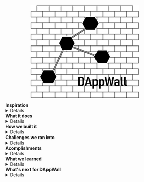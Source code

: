 

<p align="center">
<img align="center" src="DAppWall.png" width="345" height="294">
</p>

<summary>
  <b> Inspiration </b>
</summary>
<details>
  <p>To create a safe net in the DAppNode</p>
</details>

<summary>
  <b> What it does </b>
</summary>
<details>
  <p>
  The basic functionality of DAppWall is to create access lists that will be available in swarm. Other nodes from DAppNode (or even other projects) will be able to use those lists in order to allow or drop connections.

  DAppWall will follow a system of social acceptance based on an Aragon Cooperative, where each member of the community will vote to decide which nodes will go in the black list and which one will be whitelisted. With the resulting lists DAppWall will create its firewall rules. In an extreme use case a consortium would be able to block all nodes but their own ones, giving this way a high level of security to its infrastructure.
  </p>
</details>

<summary>
  <b> How we built it </b>
</summary>
<details>
  <p>
  The objective is to build it with React for the frontend. For the backend we will use iptables, a smart contract and Swarm. We will also bundle our DApp to be able to work with DAppNode, and there will be an uPort ID to sign and Aragon DAO to vote.
  </p>
</details>

<summary>
  <b> Challenges we ran into </b>
</summary>
<details>
  <p>
  Connect to Metamask, interact with the smart contract, trying to learn React within a day... More or less everything in this project has put up a technical challenge for us. Partially due to the complexity of the rules we are trying to set up. Also because none of us had worked with these technologies before. Aragon and uPort will get connected to our app in the future to complete its governance.
  </p>
</details>

<summary>
  <b> Acomplishments </b>
</summary>
<details>
  <p>
  We got a lot done taking into account our previous knowledge and the fact that our group got spontaneously formed and none of us had the idea for DAppWall prior to arriving to the hackathon. For instance, we got to connect Metamask to our app and also got the app up on the DAppNode list.
  </p>
</details>

<summary>
  <b> What we learned </b>
</summary>
<details>
  <p>
  We learned about Web3, DAppNode, Uport, Aragon and all its processes. Also about sending packages to the DAppNode.
  </p>
</details>

<summary>
  <b> What's next for DAppWall </b>
</summary>
<details>
  <p>
  We plan to polish as much as possible this idea to bring it to life with the best structure we can imagine.
  </p>
</details>